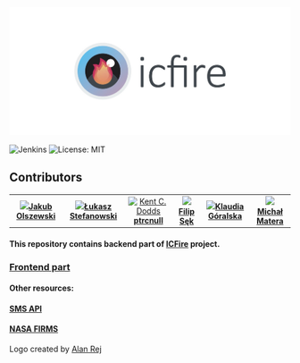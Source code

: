 ![](src/main/resources/images/05AFC0C4-A5E6-473D-A643-A15972AB7218_1_105_c.jpeg)

![Jenkins](https://img.shields.io/jenkins/build/https/jenkins.bjorn.ml/job/NASA_backend)
![License: MIT](https://img.shields.io/badge/License-MIT-red.svg)

## Contributors
<table>
  <tr>
    <td align="center"><a href="https://github.com/Szaqku"><img src="https://avatars.githubusercontent.com/Szaqku" width="100px;"/><b>Jakub Olszewski</b></td>
    <td align="center"><a href="https://github.com/lukaszstefanowski97"><img src="https://avatars.githubusercontent.com/lukaszstefanowski97" width="100px;"/><b>Łukasz Stefanowski</b></td>
    <td align="center"><a href="https://github.com/ptrcnull"><img src="https://avatars.githubusercontent.com/ptrcnull" width="100px;" alt="Kent C. Dodds"/><b>ptrcnull</b></td>
    <td align="center"><a href="https://github.com/Meandester"><img src="https://avatars.githubusercontent.com/Meandester" width="100px;"/><b>Filip Sęk</b></td>
    <td align="center"><a href="https://github.com/Torianna"><img src="https://avatars.githubusercontent.com/Torianna" width="100px;"/><b>Klaudia Góralska</b></td>
    <td align="center"><a href="https://github.com/MichuMat"><img src="https://avatars.githubusercontent.com/MichuMat" width="100px;"/><b>Michał Matera</b></td>
  </tr>
</table>

<h4>This repository contains backend part of <a href="https://2019.spaceappschallenge.org/challenges/living-our-world/spot-fire-v20/teams/icfire/project">ICFire</a> project.</h4>

<h3><a href="https://github.com/ptrcnull/NASA-fire-frontend">Frontend part</a></h3>

<h4>Other resources:</h4>
<h4><a href="https://www.smsapi.com/en">SMS API</a></h4>
<h4><a href="https://firms.modaps.eosdis.nasa.gov/">NASA FIRMS</a></h4>

Logo created by <a href="https://www.linkedin.com/in/alanrej/">Alan Rej</a>

